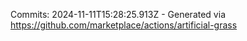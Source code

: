 Commits: 2024-11-11T15:28:25.913Z - Generated via https://github.com/marketplace/actions/artificial-grass
<br>
